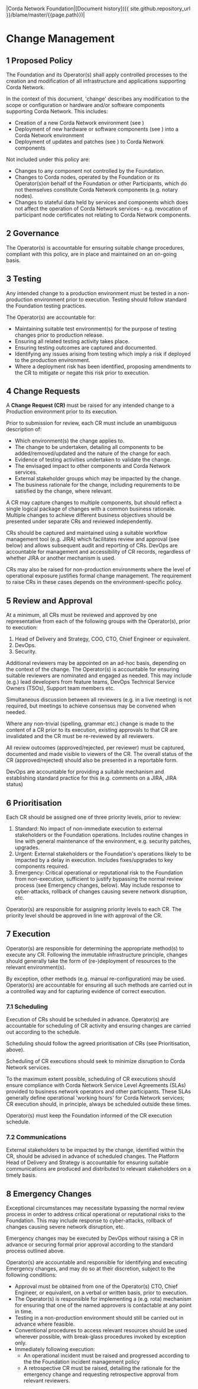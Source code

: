 |Corda Network Foundation|[Document history]({{ site.github.repository_url }}/blame/master/{{page.path}})|

Change Management
=================

1 Proposed Policy
-----------------
The Foundation and its Operator(s) shall apply controlled processes to the creation and modification of all 
infrastructure and applications supporting Corda Network.

In the context of this document, 'change' describes any modification to the scope or configuration or hardware and/or 
software components supporting  Corda Network. This includes:

* Creation of a new Corda Network environment (see )
* Deployment of new hardware or software components (see ) into a  Corda Network environment
* Deployment of updates and patches (see ) to  Corda Network components

Not included under this policy are:

* Changes to any component not controlled by the Foundation.
* Changes to Corda nodes, operated by the Foundation or its Operator(s)on behalf of the Foundation or other 
Participants, which do not themselves constitute Corda Network components (e.g. notary nodes).
* Changes to stateful data held by services and components which does not affect the operation of  Corda Network 
services - e.g. revocation of participant node certificates not relating to  Corda Network components. 

2 Governance
------------
The Operator(s) is accountable for ensuring suitable change procedures, compliant with this policy, are in place and 
maintained on an on-going basis.

3 Testing
---------
Any intended change to a production environment must be tested in a non-production environment prior to execution. 
Testing should follow standard the Foundation testing practices.

The Operator(s) are accountable for:

* Maintaining suitable test environment(s) for the purpose of testing changes prior to production release.
* Ensuring all related testing activity takes place.
* Ensuring testing outcomes are captured and documented.
* Identifying any issues arising from testing which imply a risk if deployed to the production environment.
* Where a deployment risk has been identified, proposing amendments to the CR to mitigate or negate this risk prior 
to execution.

4 Change Requests
-----------------
A **Change Request (CR)** must be raised for any intended change to a Production environment prior to its 
execution.

Prior to submission for review, each CR must include an unambiguous description of:

* Which environment(s) the change applies to.
* The change to be undertaken, detailing all components to be added/removed/updated and the nature of the change for 
each.
* Evidence of testing activities undertaken to validate the change.
* The envisaged impact to other components and  Corda Network services.
* External stakeholder groups which may be impacted by the change.
* The business rationale for the change, including requirements to be satisfied by the change, where relevant.

A CR may capture changes to multiple components, but should reflect a single logical package of changes with a common 
business rationale. Multiple changes to achieve different business objectives should be presented under separate CRs and 
reviewed independently.

CRs should be captured and maintained using a suitable workflow management tool (e.g. JIRA) which facilitates review and 
approval (see below) and allows subsequent audit and reporting of CRs. DevOps are accountable for management and 
accessibility of CR records, regardless of whether JIRA or another mechanism is used. 

CRs may also be raised for non-production environments where the level of operational exposure justifies formal 
change management. The requirement to raise CRs in these cases depends on the environment-specific policy.

5 Review and Approval
---------------------
At a minimum, all CRs must be reviewed and approved by one representative from each of the following groups with the 
Operator(s), prior to execution:

1. Head of Delivery and Strategy, COO, CTO, Chief Engineer or equivalent.
2. DevOps.
3. Security.

Additional reviewers may be appointed on an ad-hoc basis, depending on the context of the change. The Operator(s) is 
accountable for ensuring suitable reviewers are nominated and engaged as needed. This may include (e.g.) lead developers 
from feature teams, DevOps Technical Service Owners (TSOs), Support team members etc.

Simultaneous discussion between all reviewers (e.g. in a live meeting) is not required, but meetings to achieve 
consensus may be convened when needed.

Where any non-trivial (spelling, grammar etc.) change is made to the content of a CR prior to its execution, existing 
approvals to that CR are invalidated and the CR must be re-reviewed by all reviewers.

All review outcomes (approved/rejected, per reviewer) must be captured, documented and made visible to viewers of the 
CR. The overall status of the CR (approved/rejected) should also be presented in a reportable form.

DevOps are accountable for providing a suitable mechanism and establishing standard practice for this (e.g. comments on 
a JIRA, JIRA status)

6 Prioritisation
----------------
Each CR should be assigned one of three priority levels, prior to review:

1.  Standard: No impact of non-immediate execution to external stakeholders or the Foundation operations. 
Includes routine changes in line with general maintenance of the environment, e.g. security patches, upgrades.
2.  Urgent: External stakeholders or the Foundation's operations likely to be impacted by a delay in execution. 
Includes fixes/upgrades to key components required.
3.  Emergency: Critical operational or reputational risk to the Foundation from non-execution, sufficient to justify 
bypassing the normal review process (see Emergency changes, below). May include response to cyber-attacks, rollback of 
changes causing severe network disruption, etc. 

Operator(s) are responsible for assigning priority levels to each CR. The priority level should be approved in 
line with approval of the CR.

7 Execution
-----------
Operator(s) are responsible for determining the appropriate method(s) to execute any CR. Following the immutable 
infrastructure principle, changes should generally take the form of (re-)deployment of resources to the relevant 
environment(s).

By exception, other methods (e.g. manual re-configuration) may be used. Operator(s) are accountable for ensuring all such 
methods are carried out in a controlled way and for capturing evidence of correct execution.

### 7.1 Scheduling
Execution of CRs should be scheduled in advance. Operator(s) are accountable for scheduling of CR activity and ensuring 
changes are carried out according to the schedule.

Scheduling should follow the agreed prioritisation of CRs (see Prioritisation, above).

Scheduling of CR executions should seek to minimize disruption to Corda Network services.

To the maximum extent possible, scheduling of CR executions should ensure compliance with  Corda Network Service Level 
Agreements (SLAs) provided to business network operators and other participants. These SLAs generally define operational 
'working hours' for  Corda Network services; CR execution should, in principle, always be scheduled outside these times.

Operator(s) must keep the Foundation informed of the CR execution schedule.

### 7.2 Communications
External stakeholders to be impacted by the change, identified within the CR, should be advised in advance of scheduled 
changes. The Platform Head of Delivery and Strategy is accountable for ensuring suitable communications are produced and 
distributed to relevant stakeholders on a timely basis.

8 Emergency Changes
-------------------
Exceptional circumstances may necessitate bypassing the normal review process in order to address critical operational 
or reputational risks to the Foundation. This may include response to cyber-attacks, rollback of changes causing severe 
network disruption, etc. 

Emergency changes may be executed by DevOps without raising a CR in advance or securing formal prior approval according 
to the standard process outlined above. 

Operator(s) are accountable and responsible for identifying and executing Emergency changes, and may do so at their 
discretion, subject to the following conditions:

* Approval must be obtained from one of the Operator(s) CTO, Chief Engineer, or equivalent, on a verbal or written 
basis, prior to execution.  
* The Operator(s) is responsible for implementing a (e.g. rota) mechanism for ensuring that one of the named 
approvers is contactable at any point in time.
* Testing in a non-production environment should still be carried out in advance where feasible.
* Conventional procedures to access relevant resources should be used wherever possible, with break-glass procedures 
invoked by exception only. 
* Immediately following execution:
    * An operational incident must be raised and progressed according to the the Foundation incident management policy
    * A retrospective CR must be raised, detailing the rationale for the emergency change and requesting retrospective 
    approval from relevant reviewers.